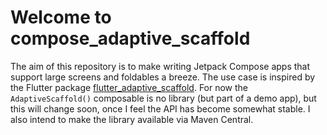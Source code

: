 # Welcome to compose_adaptive_scaffold

The aim of this repository is to make writing Jetpack Compose apps that support large screens and foldables a breeze. 
The use case is inspired by the Flutter package [flutter_adaptive_scaffold](https://pub.dev/packages/flutter_adaptive_scaffold).
For now the `AdaptiveScaffold()` composable is no library (but part of a demo app), but this will change soon, once I feel the API has become somewhat stable.
I also intend to make the library available via Maven Central.
